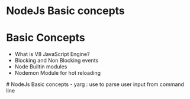 # NodeJs Basic concepts
<h1>Basic Concepts</h1>
<ul>
    <li>What is V8 JavaScript Engine?</li>
    <li>Blocking and Non Blocking events</li>
    <li>Node Builtin modules</li>
    <li>Nodemon Module for hot reloading</li>
</ul>
# NodeJs Basic concepts
- yarg : use to parse user input from command line
